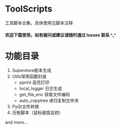 # ToolScripts
工具脚本合集，具体使用见脚本注释
#### 欢迎下载使用，如有疑问或建议请随时通过 Issues 联系 ^_^

# 功能目录
1. Superstore剧本生成
2. Utils常用函数封装
   - pprint 高亮打印
   - local_logger 日志生成
   - get_file_enc 获取文件编码
   - auto_copytree 递归复制文件夹
3. PyQt文件转换
4. 压枪脚本（鼠标键盘监控）

and more...
